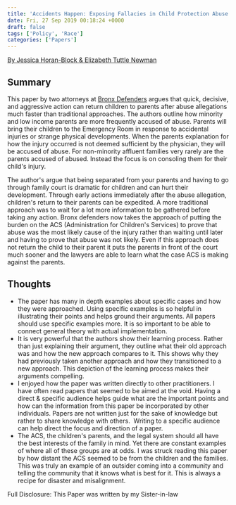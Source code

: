 ```yaml
---
title: 'Accidents Happen: Exposing Fallacies in Child Protection Abuse Cases and Reuniting Families Through Aggressive Litigation'
date: Fri, 27 Sep 2019 00:18:24 +0000
draft: false
tags: ['Policy', 'Race']
categories: ['Papers']
---
```


[By Jessica Horan-Block & Elizabeth Tuttle Newman](http://www.cunylawreview.org/wp-content/uploads/2019/09/22-CUNYLR-382-Horan-Block_Tuttle-Newman.pdf)

## Summary

This paper by two attorneys at [Bronx Defenders](https://www.bronxdefenders.org/) argues that quick, decisive, and aggressive action can return children to parents after abuse allegations much faster than traditional approaches. The authors outline how minority and low income parents are more frequently accused of abuse. Parents will bring their children to the Emergency Room in response to accidental injuries or strange physical developments. When the parents explanation for how the injury occurred is not deemed sufficient by the physician, they will be accused of abuse. For non-minority affluent families very rarely are the parents accused of abused. Instead the focus is on consoling them for their child's injury.

The author's argue that being separated from your parents and having to go through family court is dramatic for children and can hurt their development. Through early actions immediately after the abuse allegation, children's return to their parents can be expedited. A more traditional approach was to wait for a lot more information to be gathered before taking any action. Bronx defenders now takes the approach of putting the burden on the ACS (Administration for Children's Services) to prove that abuse was the most likely cause of the injury rather than waiting until later and having to prove that abuse was not likely. Even if this approach does not return the child to their parent it puts the parents in front of the court much sooner and the lawyers are able to learn what the case ACS is making against the parents.

## Thoughts

* The paper has many in depth examples about specific cases and how they were approached. Using specific examples is so helpful in illustrating their points and helps ground their arguments. All papers should use specific examples more. It is so important to be able to connect general theory with actual implementation.
* It is very powerful that the authors show their learning process. Rather than just explaining their argument, they outline what their old approach was and how the new approach compares to it. This shows why they had previously taken another approach and how they transitioned to a new approach. This depiction of the learning process makes their arguments compelling.
* I enjoyed how the paper was written directly to other practitioners. I have often read papers that seemed to be aimed at the void. Having a direct & specific audience helps guide what are the important points and how can the information from this paper be incorporated by other individuals. Papers are not written just for the sake of knowledge but rather to share knowledge with others.  Writing to a specific audience can help direct the focus and direction of a paper.
* The ACS, the children's parents, and the legal system should all have the best interests of the family in mind. Yet there are constant examples of where all of these groups are at odds. I was struck reading this paper by how distant the ACS seemed to be from the children and the families. This was truly an example of an outsider coming into a community and telling the community that it knows what is best for it. This is always a recipe for disaster and misalignment.

Full Disclosure: This Paper was written by my Sister-in-law
